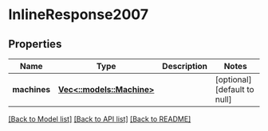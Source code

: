 # InlineResponse2007

## Properties
Name | Type | Description | Notes
------------ | ------------- | ------------- | -------------
**machines** | [**Vec<::models::Machine>**](Machine.md) |  | [optional] [default to null]

[[Back to Model list]](../README.md#documentation-for-models) [[Back to API list]](../README.md#documentation-for-api-endpoints) [[Back to README]](../README.md)


